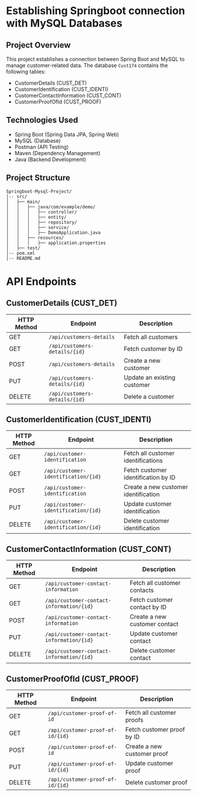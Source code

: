 # Establishing Springboot connection with MySQL Databases
## Project Overview
This project establishes a connection between Spring Boot and MySQL to manage customer-related data. The database `Cust174` contains the following tables:
- CustomerDetails (CUST_DET)
- CustomerIdentification (CUST_IDENTI)
- CustomerContactInformation (CUST_CONT)
- CustomerProofOfId (CUST_PROOF)

## Technologies Used
- Spring Boot (Spring Data JPA, Spring Web)
- MySQL (Database)
- Postman (API Testing)
- Maven (Dependency Management)
- Java (Backend Development)

## Project Structure
```
Springboot-Mysql-Project/
│-- src/
│   ├── main/
│   │   ├── java/com/example/demo/
│   │   │   ├── controller/
│   │   │   ├── entity/
│   │   │   ├── repository/
│   │   │   ├── service/
│   │   │   ├── DemoApplication.java
│   │   ├── resources/
│   │   │   ├── application.properties
│   ├── test/
│-- pom.xml
│-- README.md
```


# API Endpoints

## CustomerDetails (CUST_DET)
| HTTP Method | Endpoint                        | Description                     |
|------------|--------------------------------|---------------------------------|
| GET        | `/api/customers-details`               | Fetch all customers            |
| GET        | `/api/customers-details/{id}`          | Fetch customer by ID           |
| POST       | `/api/customers-details`               | Create a new customer          |
| PUT        | `/api/customers-details/{id}`          | Update an existing customer    |
| DELETE     | `/api/customers-details/{id}`          | Delete a customer              |

## CustomerIdentification (CUST_IDENTI)
| HTTP Method | Endpoint                               | Description                           |
|------------|--------------------------------------|---------------------------------------|
| GET        | `/api/customer-identification`      | Fetch all customer identifications   |
| GET        | `/api/customer-identification/{id}` | Fetch customer identification by ID  |
| POST       | `/api/customer-identification`      | Create a new customer identification |
| PUT        | `/api/customer-identification/{id}` | Update customer identification       |
| DELETE     | `/api/customer-identification/{id}` | Delete customer identification       |

## CustomerContactInformation (CUST_CONT)
| HTTP Method | Endpoint                                 | Description                       |
|------------|----------------------------------------|-----------------------------------|
| GET        | `/api/customer-contact-information`               | Fetch all customer contacts      |
| GET        | `/api/customer-contact-information/{id}`          | Fetch customer contact by ID     |
| POST       | `/api/customer-contact-information`               | Create a new customer contact    |
| PUT        | `/api/customer-contact-information/{id}`          | Update customer contact          |
| DELETE     | `/api/customer-contact-information/{id}`          | Delete customer contact          |

## CustomerProofOfId (CUST_PROOF)
| HTTP Method | Endpoint                           | Description                         |
|------------|----------------------------------|-------------------------------------|
| GET        | `/api/customer-proof-of-id`           | Fetch all customer proofs          |
| GET        | `/api/customer-proof-of-id/{id}`      | Fetch customer proof by ID         |
| POST       | `/api/customer-proof-of-id`           | Create a new customer proof        |
| PUT        | `/api/customer-proof-of-id/{id}`      | Update customer proof              |
| DELETE     | `/api/customer-proof-of-id/{id}`      | Delete customer proof              |

